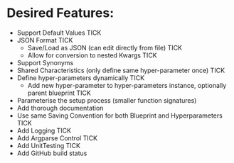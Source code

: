 # Desired Features:
* Support Default Values TICK
* JSON Format TICK
    * Save/Load as JSON (can edit directly from file) TICK
    * Allow for conversion to nested Kwargs TICK
* Support Synonyms
* Shared Characteristics (only define same hyper-parameter once) TICK
* Define hyper-parameters dynamically TICK
    * Add new hyper-parameter to hyper-parameters instance, optionally parent blueprint TICK
* Parameterise the setup process (smaller function signatures)
* Add thorough documentation
* Use same Saving Convention for both Blueprint and Hyperparameters TICK
* Add Logging TICK
* Add Argparse Control TICK
* Add UnitTesting TICK
* Add GitHub build status